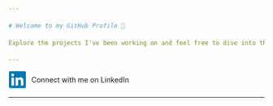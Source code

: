 ```yaml
---

# Welcome to my GitHub Profile 👋

Explore the projects I've been working on and feel free to dive into the code or contribute.

---
```


<a href="https://www.linkedin.com/in/stefanomuraro/" target="_blank" style="display: inline-flex; align-items: center; text-decoration: none;">
  <img alt="LinkedIn" width="35px" src="https://raw.githubusercontent.com/devicons/devicon/master/icons/linkedin/linkedin-original.svg"/>
  <span style="margin-left: 10px;">Connect with me on LinkedIn</span>
</a>

---
